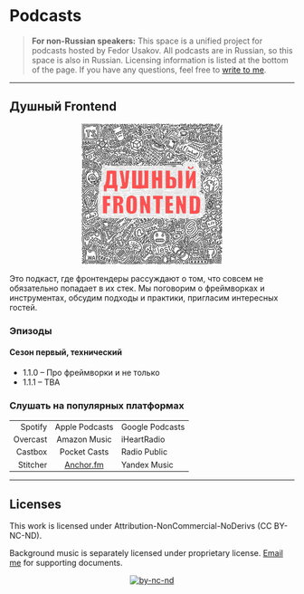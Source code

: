 # Podcasts

> **For non-Russian speakers:**
> This space is a unified project for podcasts hosted by Fedor Usakov. All podcasts are in Russian, so this space is also in Russian.
> Licensing information is listed at the bottom of the page.
> If you have any questions, feel free to [write to me](mailto:podcast@usakov.dev).

---

## Душный Frontend

<div align="center">

<img src="./assets/Душный_Frontend.png" style="height: 248px; width:248px;"/>

</div>

Это подкаст, где фронтендеры рассуждают о том, что совсем не обязательно попадает в их стек. Мы поговорим о фреймворках и инструментах, обсудим подходы и практики, пригласим интересных гостей.

### Эпизоды

#### Сезон первый, технический

- 1.1.0 – Про фреймворки и не только
- 1.1.1 – TBA

### Слушать на популярных платформах

<div align="center">

|          |                                         |                 |
| -------: | :-------------------------------------: | :-------------- |
|  Spotify |             Apple Podcasts              | Google Podcasts |
| Overcast |              Amazon Music               | iHeartRadio     |
|  Castbox |              Pocket Casts               | Radio Public    |
| Stitcher | [Anchor.fm](https://anchor.fm/frontend) | Yandex Music    |

</div>

---

## Licenses

This work is licensed under Attribution-NonCommercial-NoDerivs (CC BY-NC-ND).

Background music is separately licensed under proprietary license. [Email me](mailto:podcast@usakov.dev?subject=Licensing%20documents) for supporting documents.

<div align="center">

<a href="http://creativecommons.org/licenses/by-nc-nd/4.0/">![by-nc-nd](https://mirrors.creativecommons.org/presskit/buttons/88x31/svg/by-nc-nd.svg)</a>

</div>
